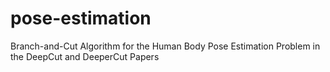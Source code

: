 # pose-estimation
Branch-and-Cut Algorithm for the Human Body Pose Estimation Problem in the DeepCut and DeeperCut Papers
